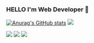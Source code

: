 ### HELLO I'm Web Developer 👋

[![Anurag's GitHub stats](https://github-readme-stats.vercel.app/api?username=anuraghazra)](https://github.com/anuraghazra/github-readme-stats)
<img src="https://img.shields.io/badge/github-000000?style=flat-square&logo=github&logoColor=white"/>

<img src="https://img.shields.io/badge/next.js-000000?style=flat-square&logo=nextdotjs&logoColor=white"/>

<img src="https://img.shields.io/badge/React-61DAFB?style=flat-square&logo=React&logoColor=white"/>

<img src="https://img.shields.io/badge/javascript-F7DF1E?style=flat-square&logo=javascript&logoColor=white"/>


<!--
**hyde0395/hyde0395** is a ✨ _special_ ✨ repository because its `README.md` (this file) appears on your GitHub profile.

Here are some ideas to get you started:

- 🔭 I’m currently working on ...
- 🌱 I’m currently learning ...
- 👯 I’m looking to collaborate on ...
- 🤔 I’m looking for help with ...
- 💬 Ask me about ...
- 📫 How to reach me: ...
- 😄 Pronouns: ...
- ⚡ Fun fact: ...
-->
